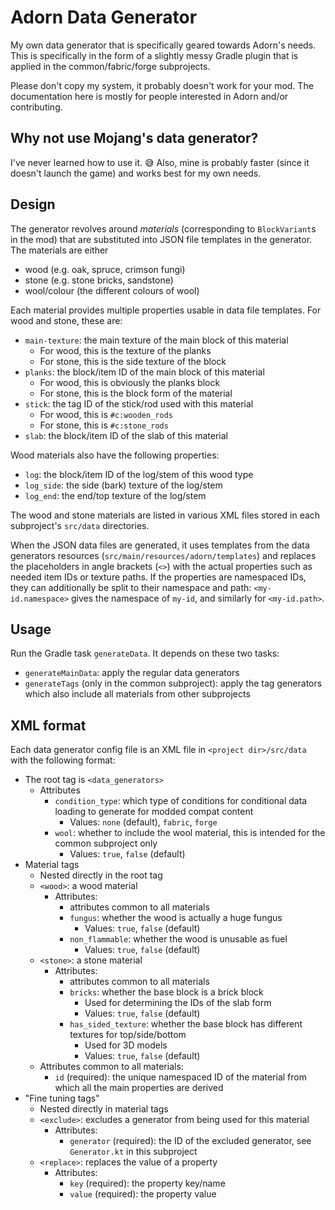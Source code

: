 # Adorn Data Generator

My own data generator that is specifically geared towards Adorn's needs.
This is specifically in the form of a slightly messy Gradle plugin that
is applied in the common/fabric/forge subprojects.

Please don't copy my system, it probably doesn't work for your mod.
The documentation here is mostly for people interested in Adorn and/or
contributing.

## Why not use Mojang's data generator?

I've never learned how to use it. 😅 Also, mine is probably faster (since it doesn't launch the game)
and works best for my own needs.

## Design

The generator revolves around *materials* (corresponding to `BlockVariant`s in the mod)
that are substituted into JSON file templates in the generator. The materials are either

- wood (e.g. oak, spruce, crimson fungi)
- stone (e.g. stone bricks, sandstone)
- wool/colour (the different colours of wool)

Each material provides multiple properties usable in data file templates.
For wood and stone, these are:

- `main-texture`: the main texture of the main block of this material
  - For wood, this is the texture of the planks
  - For stone, this is the side texture of the block
- `planks`: the block/item ID of the main block of this material
  - For wood, this is obviously the planks block
  - For stone, this is the block form of the material
- `stick`: the tag ID of the stick/rod used with this material
  - For wood, this is `#c:wooden_rods`
  - For stone, this is `#c:stone_rods`
- `slab`: the block/item ID of the slab of this material

Wood materials also have the following properties:
- `log`: the block/item ID of the log/stem of this wood type
- `log_side`: the side (bark) texture of the log/stem
- `log_end`: the end/top texture of the log/stem

The wood and stone materials are listed in various XML files stored in each subproject's
`src/data` directories.

When the JSON data files are generated, it uses templates from the data generators resources
(`src/main/resources/adorn/templates`) and replaces the placeholders in angle brackets (`<>`)
with the actual properties such as needed item IDs or texture paths.
If the properties are namespaced IDs, they can additionally be split to their namespace and path:
`<my-id.namespace>` gives the namespace of `my-id`, and similarly for `<my-id.path>`.

## Usage

Run the Gradle task `generateData`. It depends on these two tasks:

- `generateMainData`: apply the regular data generators
- `generateTags` (only in the common subproject): apply the tag generators
  which also include all materials from other subprojects

## XML format

Each data generator config file is an XML file in `<project dir>/src/data` with the following format:

- The root tag is `<data_generators>`
  - Attributes
    - `condition_type`: which type of conditions for conditional data loading to generate
      for modded compat content
      - Values: `none` (default), `fabric`, `forge`
    - `wool`: whether to include the wool material, this is intended for the common subproject only
      - Values: `true`, `false` (default)
- Material tags
  - Nested directly in the root tag
  - `<wood>`: a wood material
    - Attributes:
      - attributes common to all materials
      - `fungus`: whether the wood is actually a huge fungus
        - Values: `true`, `false` (default)
      - `non_flammable`: whether the wood is unusable as fuel
        - Values: `true`, `false` (default)
  - `<stone>`: a stone material
    - Attributes:
      - attributes common to all materials
      - `bricks`: whether the base block is a brick block
        - Used for determining the IDs of the slab form
        - Values: `true`, `false` (default)
      - `has_sided_texture`: whether the base block has different textures for top/side/bottom
        - Used for 3D models
        - Values: `true`, `false` (default)
  - Attributes common to all materials:
    - `id` (required): the unique namespaced ID of the material from which all the main properties are derived
- "Fine tuning tags"
  - Nested directly in material tags
  - `<exclude>`: excludes a generator from being used for this material
    - Attributes:
      - `generator` (required): the ID of the excluded generator, see `Generator.kt` in this subproject
  - `<replace>`: replaces the value of a property
    - Attributes:
      - `key` (required): the property key/name
      - `value` (required): the property value
